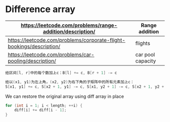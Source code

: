 # Difference array

| https://leetcode.com/problems/range-addition/description/ | Range addition |
| --- | --- |
| https://leetcode.com/problems/corporate-flight-bookings/description/ | flights |
| https://leetcode.com/problems/car-pooling/description/ | car pool capacity |

```cpp
给区间[l, r]中的每个数加上c：B[l] += c, B[r + 1] -= c

给以(x1, y1)为左上角，(x2, y2)为右下角的子矩阵中的所有元素加上c：
S[x1, y1] += c, S[x2 + 1, y1] -= c, S[x1, y2 + 1] -= c, S[x2 + 1, y2 + 1] += c
```

We can restore the original array using diff array in place

```cpp
for (int i = 1; i < length; ++i) {
    diff[i] += diff[i - 1];
}
```